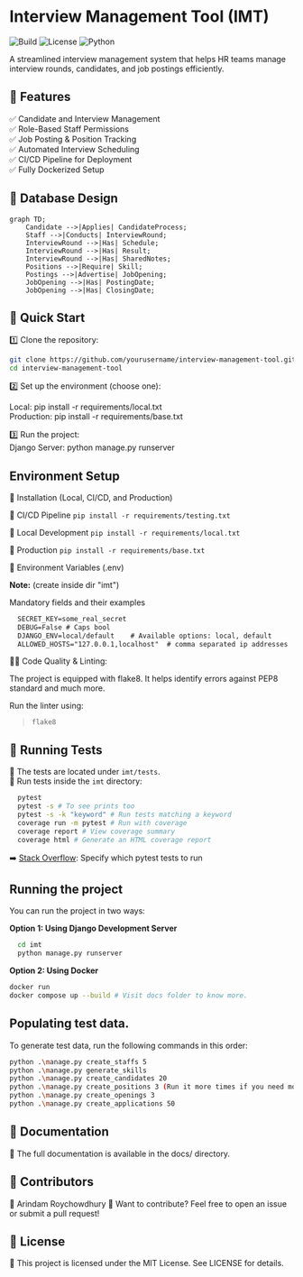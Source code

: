 # Interview Management Tool (IMT)  

![Build](https://img.shields.io/github/actions/workflow/status/arindam31/Interview_management/django.yml?branch=main)  ![License](https://img.shields.io/github/license/arindam31/Interview_management
)  ![Python](https://img.shields.io/badge/python-3.12%2B-blue)  



A streamlined interview management system that helps HR teams manage interview rounds, candidates, and job postings efficiently.

## 🚀 Features
✅ Candidate and Interview Management  
✅ Role-Based Staff Permissions  
✅ Job Posting & Position Tracking  
✅ Automated Interview Scheduling  
✅ CI/CD Pipeline for Deployment  
✅ Fully Dockerized Setup  


## 📂 Database Design

```mermaid
graph TD;
    Candidate -->|Applies| CandidateProcess;
    Staff -->|Conducts| InterviewRound;
    InterviewRound -->|Has| Schedule;
    InterviewRound -->|Has| Result;
    InterviewRound -->|Has| SharedNotes;
    Positions -->|Require| Skill;
    Postings -->|Advertise| JobOpening;
    JobOpening -->|Has| PostingDate;
    JobOpening -->|Has| ClosingDate;
```

## 🚀 Quick Start  

1️⃣ Clone the repository:  
```bash
git clone https://github.com/yourusername/interview-management-tool.git
cd interview-management-tool
```
2️⃣ Set up the environment (choose one):

Local: pip install -r requirements/local.txt  
Production: pip install -r requirements/base.txt  

3️⃣ Run the project:  
Django Server: python manage.py runserver


## Environment Setup
🔧 Installation (Local, CI/CD, and Production)

📌 CI/CD Pipeline
`pip install -r requirements/testing.txt`


📌 Local Development
`pip install -r requirements/local.txt`

📌 Production
`pip install -r requirements/base.txt`

📌 Environment Variables (.env)

**Note:** (create inside dir "imt")

Mandatory fields and their examples
```markdown
  SECRET_KEY=some_real_secret
  DEBUG=False # Caps bool
  DJANGO_ENV=local/default    # Available options: local, default
  ALLOWED_HOSTS="127.0.0.1,localhost"  # comma separated ip addresses
```

🧑‍💻 Code Quality & Linting:

The project is equipped with flake8. It helps identify errors against PEP8 standard and much more.

Run the linter using:
> `flake8`

## 🧪 Running Tests

📌 The tests are located under `imt/tests`.  
📌 Run tests inside the `imt` directory:  

```bash
  pytest
  pytest -s # To see prints too
  pytest -s -k "keyword" # Run tests matching a keyword
  coverage run -m pytest # Run with coverage
  coverage report # View coverage summary 
  coverage html # Generate an HTML coverage report 
  ```
  ➡️ [Stack Overflow](https://stackoverflow.com/questions/36456920/specify-which-pytest-tests-to-run-from-a-file/61869181#61869181): Specify which pytest tests to run

## Running the project
You can run the project in two ways:

**Option 1: Using Django Development Server**
```bash
  cd imt
  python manage.py runserver
```

**Option 2: Using Docker**
```bash
docker run 
docker compose up --build # Visit docs folder to know more.
```

## Populating test data.
To generate test data, run the following commands in this order:

```bash
python .\manage.py create_staffs 5
python .\manage.py generate_skills
python .\manage.py create_candidates 20
python .\manage.py create_positions 3 (Run it more times if you need more than created.)
python .\manage.py create_openings 3
python .\manage.py create_applications 50 
```

## 📜 Documentation

📄 The full documentation is available in the docs/ directory.

## 🙌 Contributors
👤 Arindam Roychowdhury
💬 Want to contribute? Feel free to open an issue or submit a pull request!

## 📌 License

📜 This project is licensed under the MIT License. See LICENSE for details.